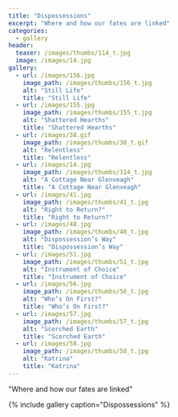 ```yaml
---
title: "Dispossessions"
excerpt: "Where and how our fates are linked"
categories:
  - gallery
header:
  teaser: /images/thumbs/114_t.jpg
  image: /images/14.jpg
gallery:
  - url: /images/156.jpg
    image_path: /images/thumbs/156_t.jpg
    alt: "Still Life"
    title: "Still Life"
  - url: /images/155.jpg
    image_path: /images/thumbs/155_t.jpg
    alt: "Shattered Hearths"
    title: "Shattered Hearths"    
  - url: /images/38.gif
    image_path: /images/thumbs/38_t.gif
    alt: "Relentless"
    title: "Relentless"
  - url: /images/14.jpg
    image_path: /images/thumbs/114_t.jpg
    alt: "A Cottage Near Glenveagh"
    title: "A Cottage Near Glenveagh"
  - url: /images/41.jpg
    image_path: /images/thumbs/41_t.jpg
    alt: "Right to Return?"
    title: "Right to Return?"    
  - url: /images/48.jpg
    image_path: /images/thumbs/48_t.jpg
    alt: "Dispossession’s Way"
    title: "Dispossession’s Way"
  - url: /images/51.jpg
    image_path: /images/thumbs/51_t.jpg
    alt: "Instrument of Choice"
    title: "Instrument of Choice"
  - url: /images/56.jpg
    image_path: /images/thumbs/56_t.jpg
    alt: "Who’s On First?"
    title: "Who’s On First?"    
  - url: /images/57.jpg
    image_path: /images/thumbs/57_t.jpg
    alt: "Scorched Earth"
    title: "Scorched Earth"   
  - url: /images/58.jpg
    image_path: /images/thumbs/58_t.jpg
    alt: "Katrina"
    title: "Katrina"
---
```

"Where and how our fates are linked"

{% include gallery caption="Dispossessions" %}
